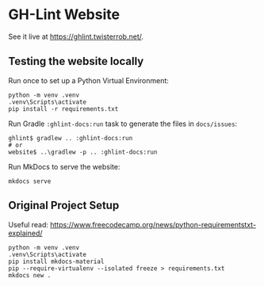 # GH-Lint Website

See it live at https://ghlint.twisterrob.net/.

## Testing the website locally
Run once to set up a Python Virtual Environment:
```shell
python -m venv .venv
.venv\Scripts\activate
pip install -r requirements.txt
```
Run Gradle `:ghlint-docs:run` task to generate the files in `docs/issues`:
```shell
ghlint$ gradlew .. :ghlint-docs:run
# or 
website$ ..\gradlew -p .. :ghlint-docs:run
```
Run MkDocs to serve the website:
```shell
mkdocs serve
```

## Original Project Setup

Useful read: https://www.freecodecamp.org/news/python-requirementstxt-explained/

```shell
python -m venv .venv
.venv\Scripts\activate
pip install mkdocs-material
pip --require-virtualenv --isolated freeze > requirements.txt
mkdocs new .
```
